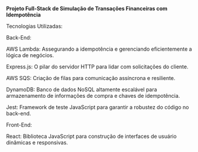 **Projeto Full-Stack de Simulação de Transações Financeiras com Idempotência**

Tecnologias Utilizadas:


Back-End:

AWS Lambda: Assegurando a idempotência e gerenciando eficientemente a lógica de negócios.

Express.js: O pilar do servidor HTTP para lidar com solicitações do cliente.

AWS SQS: Criação de filas para comunicação assíncrona e resiliente.

DynamoDB: Banco de dados NoSQL altamente escalável para armazenamento de informações de compra e chaves de idempotência.

Jest: Framework de teste JavaScript para garantir a robustez do código no back-end.


Front-End:

React: Biblioteca JavaScript para construção de interfaces de usuário dinâmicas e responsivas.
